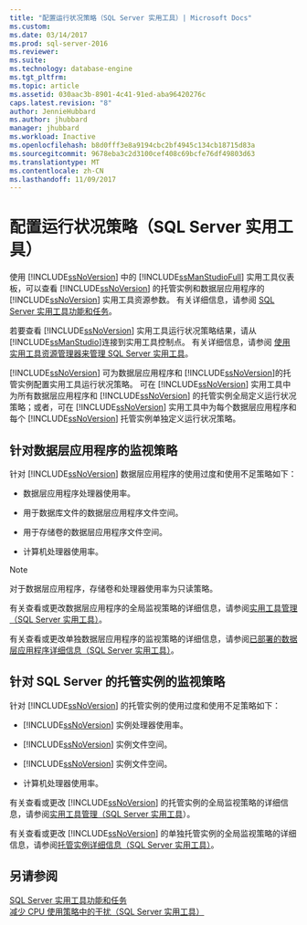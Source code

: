 ```yaml
---
title: "配置运行状况策略（SQL Server 实用工具）| Microsoft Docs"
ms.custom: 
ms.date: 03/14/2017
ms.prod: sql-server-2016
ms.reviewer: 
ms.suite: 
ms.technology: database-engine
ms.tgt_pltfrm: 
ms.topic: article
ms.assetid: 030aac3b-8901-4c41-91ed-aba96420276c
caps.latest.revision: "8"
author: JennieHubbard
ms.author: jhubbard
manager: jhubbard
ms.workload: Inactive
ms.openlocfilehash: b8d0fff3e8a9194cbc2bf4945c134cb18715d83a
ms.sourcegitcommit: 9678eba3c2d3100cef408c69bcfe76df49803d63
ms.translationtype: MT
ms.contentlocale: zh-CN
ms.lasthandoff: 11/09/2017
---
```

# <a name="configure-health-policies-sql-server-utility"></a>配置运行状况策略（SQL Server 实用工具）
  使用 [!INCLUDE[ssNoVersion](../../includes/ssnoversion-md.md)] 中的 [!INCLUDE[ssManStudioFull](../../includes/ssmanstudiofull-md.md)] 实用工具仪表板，可以查看 [!INCLUDE[ssNoVersion](../../includes/ssnoversion-md.md)] 的托管实例和数据层应用程序的 [!INCLUDE[ssNoVersion](../../includes/ssnoversion-md.md)] 实用工具资源参数。 有关详细信息，请参阅 [SQL Server 实用工具功能和任务](../../relational-databases/manage/sql-server-utility-features-and-tasks.md)。  
  
 若要查看 [!INCLUDE[ssNoVersion](../../includes/ssnoversion-md.md)] 实用工具运行状况策略结果，请从 [!INCLUDE[ssManStudio](../../includes/ssmanstudio-md.md)]连接到实用工具控制点。 有关详细信息，请参阅 [使用实用工具资源管理器来管理 SQL Server 实用工具](../../relational-databases/manage/use-utility-explorer-to-manage-the-sql-server-utility.md)。  
  
 [!INCLUDE[ssNoVersion](../../includes/ssnoversion-md.md)] 可为数据层应用程序和 [!INCLUDE[ssNoVersion](../../includes/ssnoversion-md.md)]的托管实例配置实用工具运行状况策略。 可在 [!INCLUDE[ssNoVersion](../../includes/ssnoversion-md.md)] 实用工具中为所有数据层应用程序和 [!INCLUDE[ssNoVersion](../../includes/ssnoversion-md.md)] 的托管实例全局定义运行状况策略；或者，可在 [!INCLUDE[ssNoVersion](../../includes/ssnoversion-md.md)] 实用工具中为每个数据层应用程序和每个 [!INCLUDE[ssNoVersion](../../includes/ssnoversion-md.md)] 托管实例单独定义运行状况策略。  
  
## <a name="monitoring-policies-for-data-tier-applications"></a>针对数据层应用程序的监视策略  
 针对 [!INCLUDE[ssNoVersion](../../includes/ssnoversion-md.md)] 数据层应用程序的使用过度和使用不足策略如下：  
  
-   数据层应用程序处理器使用率。  
  
-   用于数据库文件的数据层应用程序文件空间。  
  
-   用于存储卷的数据层应用程序文件空间。  
  
-   计算机处理器使用率。  
  
> [!NOTE]  
>  对于数据层应用程序，存储卷和处理器使用率为只读策略。  
  
 有关查看或更改数据层应用程序的全局监视策略的详细信息，请参阅[实用工具管理（SQL Server 实用工具）](http://msdn.microsoft.com/library/3e5a00c3-8905-40f0-9ddc-d924df9c2f0d)。  
  
 有关查看或更改单独数据层应用程序的监视策略的详细信息，请参阅[已部署的数据层应用程序详细信息（SQL Server 实用工具）](http://msdn.microsoft.com/library/79c41dd9-abcb-434e-9326-00a341d5c867)。  
  
## <a name="monitoring-policies-for-managed-instances-of-sql-server"></a>针对 SQL Server 的托管实例的监视策略  
 针对 [!INCLUDE[ssNoVersion](../../includes/ssnoversion-md.md)] 的托管实例的使用过度和使用不足策略如下：  
  
-   [!INCLUDE[ssNoVersion](../../includes/ssnoversion-md.md)] 实例处理器使用率。  
  
-   [!INCLUDE[ssNoVersion](../../includes/ssnoversion-md.md)] 实例文件空间。  
  
-   [!INCLUDE[ssNoVersion](../../includes/ssnoversion-md.md)] 实例文件空间。  
  
-   计算机处理器使用率。  
  
 有关查看或更改 [!INCLUDE[ssNoVersion](../../includes/ssnoversion-md.md)] 的托管实例的全局监视策略的详细信息，请参阅[实用工具管理（SQL Server 实用工具](http://msdn.microsoft.com/library/3e5a00c3-8905-40f0-9ddc-d924df9c2f0d)）。  
  
 有关查看或更改 [!INCLUDE[ssNoVersion](../../includes/ssnoversion-md.md)] 的单独托管实例的全局监视策略的详细信息，请参阅[托管实例详细信息（SQL Server 实用工具）](http://msdn.microsoft.com/library/6e51b7bb-a733-4852-8c33-7f4dbdf931c2)。  
  
## <a name="see-also"></a>另请参阅  
 [SQL Server 实用工具功能和任务](../../relational-databases/manage/sql-server-utility-features-and-tasks.md)   
 [减少 CPU 使用策略中的干扰（SQL Server 实用工具）](../../relational-databases/manage/reduce-noise-in-cpu-utilization-policies-sql-server-utility.md)  
  
  
